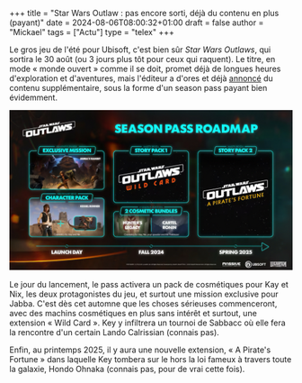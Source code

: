 +++
title = "Star Wars Outlaw : pas encore sorti, déjà du contenu en plus (payant)"
date = 2024-08-06T08:00:32+01:00
draft = false
author = "Mickael"
tags = ["Actu"]
type = "telex"
+++

Le gros jeu de l'été pour Ubisoft, c'est bien sûr *Star Wars Outlaws*, qui sortira le 30 août (ou 3 jours plus tôt pour ceux qui raquent). Le titre, en mode « monde ouvert » comme il se doit, promet déjà de longues heures d'exploration et d'aventures, mais l'éditeur a d'ores et déjà [annoncé](https://news.ubisoft.com/en-us/article/3oDeg1rH3qrXBttnBaxN5Y/star-wars-outlaws-postlaunch-roadmap-revealed) du contenu supplémentaire, sous la forme d'un season pass payant bien évidemment.

![Star Wars Outlaws](star-wars-outlaws.jpg "")

Le jour du lancement, le pass activera un pack de cosmétiques pour Kay et Nix, les deux protagonistes du jeu, et surtout une mission exclusive pour Jabba. C'est dès cet automne que les choses sérieuses commenceront, avec des machins cosmétiques en plus sans intérêt et surtout, une extension « Wild Card ». Key y infiltrera un tournoi de Sabbacc où elle fera la rencontre d'un certain Lando Calrissian (connais pas).

Enfin, au printemps 2025, il y aura une nouvelle extension, « A Pirate's Fortune » dans laquelle Key tombera sur le hors la loi fameux à travers toute la galaxie, Hondo Ohnaka (connais pas, pour de vrai cette fois). 